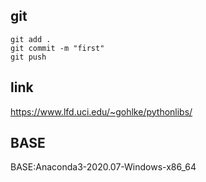 
## git

```
git add .
git commit -m "first"
git push
```

## link

https://www.lfd.uci.edu/~gohlke/pythonlibs/

## BASE

BASE:Anaconda3-2020.07-Windows-x86_64
